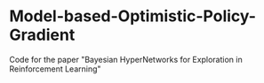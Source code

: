 # Model-based-Optimistic-Policy-Gradient
Code for the paper "Bayesian HyperNetworks for Exploration in Reinforcement Learning"
